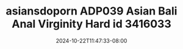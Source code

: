 --- 
title: "asiansdoporn  ADP039 Asian Bali Anal Virginity Hard id 3416033"
description: "nonton   asiansdoporn  ADP039 Asian Bali Anal Virginity Hard id 3416033 yandex full vidio  "
date: 2024-10-22T11:47:33-08:00
file_code: "3nyhy1xilbfb"
draft: false
cover: "fs8bx3uveu5q1ybk.jpg"
tags: ["asiansdoporn", "Asian", "Bali", "Anal", "Virginity", "Hard", "bokep-indo", "bokep-viral", "bokep-ig"]
length: 2024
fld_id: "1483176"
foldername: "Asiansdoporn 1"
categories: ["Asiansdoporn 1"]
views: 0
---